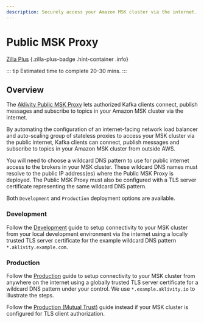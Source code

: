 ```yaml
---
description: Securely access your Amazon MSK cluster via the internet.
---
```


# Public MSK Proxy

[Zilla Plus](https://www.aklivity.io/)
{.zilla-plus-badge .hint-container .info}

::: tip Estimated time to complete 20-30 mins.
:::

## Overview

The [Aklivity Public MSK Proxy](http://aws.amazon.com/marketplace/pp/B09HKJ54CX) lets authorized Kafka clients connect, publish messages and subscribe to topics in your Amazon MSK cluster via the internet.

By automating the configuration of an internet-facing network load balancer and auto-scaling group of stateless proxies to access your MSK cluster via the public internet, Kafka clients can connect, publish messages and subscribe to topics in your Amazon MSK cluster from outside AWS.

You will need to choose a wildcard DNS pattern to use for public internet access to the brokers in your MSK cluster. These wildcard DNS names must resolve to the public IP address(es) where the Public MSK Proxy is deployed. The Public MSK Proxy must also be configured with a TLS server certificate representing the same wildcard DNS pattern.

Both `Development` and `Production` deployment options are available.

### Development

Follow the [Development](./development.md) guide to setup connectivity to your MSK cluster from your local development environment via the internet using a locally trusted TLS server certificate for the example wildcard DNS pattern `*.aklivity.example.com`.

### Production

Follow the [Production](./production.md) guide to setup connectivity to your MSK cluster from anywhere on the internet using a globally trusted TLS server certificate for a wildcard DNS pattern under your control. We use `*.example.aklivity.io` to illustrate the steps.

Follow the [Production (Mutual Trust)](./production-mutual-trust.md) guide instead if your MSK cluster is configured for TLS client authorization.
